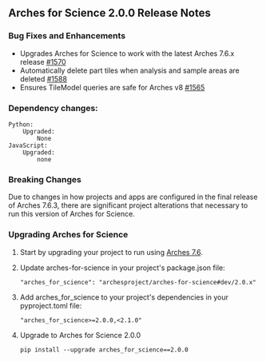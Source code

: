 ## Arches for Science 2.0.0 Release Notes


### Bug Fixes and Enhancements

- Upgrades Arches for Science to work with the latest Arches 7.6.x release [#1570](https://github.com/archesproject/arches-for-science/pull/1570)
- Automatically delete part tiles when analysis and sample areas are deleted [#1588](https://github.com/archesproject/arches-for-science/pull/1588)
- Ensures TileModel queries are safe for Arches v8 [#1565](https://github.com/archesproject/arches-for-science/pull/1565)

### Dependency changes:

```
Python:
    Upgraded:
        None
JavaScript:
    Upgraded:
        none
```

### Breaking Changes
Due to changes in how projects and apps are configured in the final release of Arches 7.6.3, there are significant project alterations that necessary to run this version of Arches for Science.

### Upgrading Arches for Science 
1. Start by upgrading your project to run using [Arches 7.6](https://github.com/archesproject/arches/blob/dev/7.6.x/releases/7.6.0.md#upgrading-arches). 

2. Update arches-for-science in your project's package.json file:
    ```
    "arches_for_science": "archesproject/arches-for-science#dev/2.0.x"
    ```

3. Add arches_for_science to your project's dependencies in your pyproject.toml file:
    ```
    "arches_for_science>=2.0.0,<2.1.0"
    ```

4. Upgrade to Arches for Science 2.0.0
    ```
    pip install --upgrade arches_for_science==2.0.0
    ```


